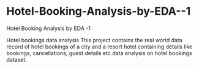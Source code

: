 # Hotel-Booking-Analysis-by-EDA--1
Hotel Booking Analysis by EDA -1

Hotel bookings data analysis This project contains the real world data record of hotel bookings of a city and a resort hotel containing details like bookings, cancellations, guest details etc.data analysis on hotel bookings dataset.

